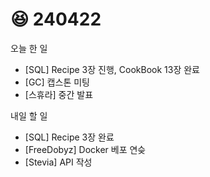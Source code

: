 # 😆 240422

오늘 한 일

* \[SQL] Recipe 3장 진행, CookBook 13장 완료
* \[GC] 캡스톤 미팅
* \[스휴라] 중간 발표

내일 할 일

* \[SQL] Recipe 3장 완료
* \[FreeDobyz] Docker 베포 연슺
* \[Stevia] API 작성
